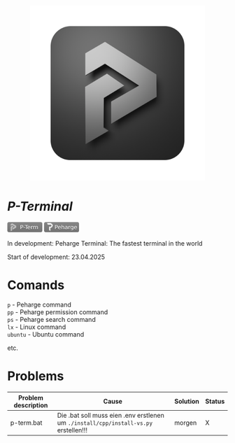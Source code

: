 <p align="center">
 <img width="400" src="./icons/p-term-icon-3.png" alt="peharge"/>
</p>

# **_P-Terminal_**

<p align="left">
 <img width="80" src="./icons/p-term-banner-3.svg" alt="peharge"/>
 <img width="80" src="./icons/peharge-banner-3.svg" alt="peharge"/>
</p>

In development: Peharge Terminal: The fastest terminal in the world

Start of development: 23.04.2025

# Comands

`p` - Peharge command  
`pp` - Peharge permission command  
`ps` - Peharge search command  
`lx` - Linux command  
`ubuntu` - Ubuntu command

etc.

# Problems

| **Problem description** | **Cause**                                                                            | **Solution** | **Status** |
|-------------------------|--------------------------------------------------------------------------------------|--------------|------------|
| p-term.bat              | Die .bat soll muss eien .env erstlenen um `./install/cpp/install-vs.py` erstellen!!! | morgen       | X          |
